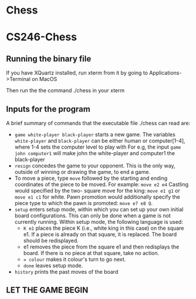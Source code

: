 # Chess

# CS246-Chess

## Running the binary file 
If you have XQuartz installed, run xterm from it by going to Applications->Terminal on MacOS

Then run the the command ./chess in your xterm

## Inputs for the program
A brief summary of commands that the executable file ./chess can read are:

- `game white-player black-player` starts a new game. The variables `white-player` and
`black-player` can be either human or computer[1-4], where 1-4 sets the computer level to play with
For e.g, the input `game john computer1` will make john the white-player and computer1 the black-player
- `resign` concedes the game to your opponent. This is the only way, outside of winning or
drawing the game, to end a game.
- To move a piece, type `move` followed by the starting and ending coordinates of
the piece to be moved. For example: `move e2 e4` Castling would specified by the two-
square move for the king: `move e1 g1` or `move e1 c1` for white. Pawn promotion would
additionally specify the piece type to which the pawn is promoted: `move e7 e8 Q`.
- `setup` enters setup mode, within which you can set up your own initial board configurations.
This can only be done when a game is not currently running. Within setup mode, the
following language is used:
  - `K e1` places the piece K (i.e., white king in this case) on the square e1. If a piece is
already on that square, it is replaced. The board should be redisplayed.
  - e1 removes the piece from the square e1 and then redisplays the board. If there is no
piece at that square, take no action.
  - `= colour` makes it colour's turn to go next.
  - `done` leaves setup mode.
- `history` prints the past moves of the board


## LET THE GAME BEGIN
